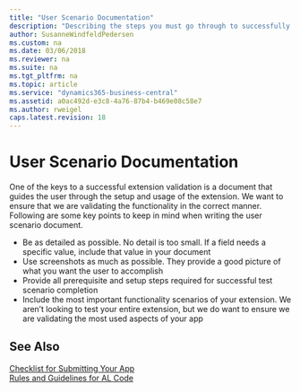 ```yaml
---
title: "User Scenario Documentation"
description: "Describing the steps you must go through to successfully submit your app to AppSource."
author: SusanneWindfeldPedersen
ms.custom: na
ms.date: 03/06/2018
ms.reviewer: na
ms.suite: na
ms.tgt_pltfrm: na
ms.topic: article
ms.service: "dynamics365-business-central"
ms.assetid: a0ac492d-e3c8-4a76-87b4-b469e08c58e7
ms.author: rweigel
caps.latest.revision: 18
---
```


# User Scenario Documentation

One of the keys to a successful extension validation is a document that guides the user through the setup and usage of the extension. We want to ensure that we are validating the functionality in the correct manner. Following are some key points to keep in mind when writing the user scenario document.

- Be as detailed as possible. No detail is too small. If a field needs a specific value, include that value in your document
- Use screenshots as much as possible. They provide a good picture of what you want the user to accomplish
- Provide all prerequisite and setup steps required for successful test scenario completion
- Include the most important functionality scenarios of your extension. We aren’t looking to test your entire extension, but we do want to ensure we are validating the most used aspects of your app

## See Also
[Checklist for Submitting Your App](../developer/devenv-checklist-submission.md)  
[Rules and Guidelines for AL Code](apptest-overview.md)  